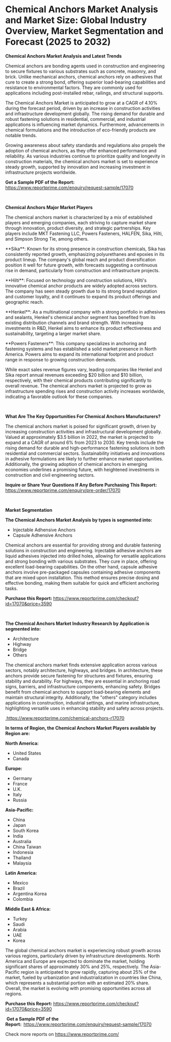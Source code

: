 <p><h1>Chemical Anchors Market Analysis and Market Size: Global Industry Overview, Market Segmentation and Forecast (2025 to 2032)</h1></p><p><strong>Chemical Anchors Market Analysis and Latest Trends</strong></p>
<p><p>Chemical anchors are bonding agents used in construction and engineering to secure fixtures to various substrates such as concrete, masonry, and brick. Unlike mechanical anchors, chemical anchors rely on adhesives that cure to create a strong bond, offering superior load-bearing capabilities and resistance to environmental factors. They are commonly used for applications including post-installed rebar, railings, and structural supports.</p><p>The Chemical Anchors Market is anticipated to grow at a CAGR of 4.10% during the forecast period, driven by an increase in construction activities and infrastructure development globally. The rising demand for durable and robust fastening solutions in residential, commercial, and industrial applications is influencing market dynamics. Furthermore, advancements in chemical formulations and the introduction of eco-friendly products are notable trends. </p><p>Growing awareness about safety standards and regulations also propels the adoption of chemical anchors, as they offer enhanced performance and reliability. As various industries continue to prioritize quality and longevity in construction materials, the chemical anchors market is set to experience steady growth, supported by innovation and increasing investment in infrastructure projects worldwide.</p></p>
<p><strong>Get a Sample PDF of the Report:&nbsp;</strong> <a href="https://www.reportprime.com/enquiry/request-sample/17070?utm_campaign=2393&utm_medium=2&utm_source=Github&utm_content=ia&utm_term=18032025&utm_id=chemical-anchors">https://www.reportprime.com/enquiry/request-sample/17070</a></p>
<p>&nbsp;</p>
<p><strong>Chemical Anchors Major Market Players</strong></p>
<p><p>The chemical anchors market is characterized by a mix of established players and emerging companies, each striving to capture market share through innovation, product diversity, and strategic partnerships. Key players include MKT Fastening LLC, Powers Fasteners, HALFEN, Sika, Hilti, and Simpson Strong Tie, among others.</p><p>**Sika**: Known for its strong presence in construction chemicals, Sika has consistently reported growth, emphasizing polyurethanes and epoxies in its product lineup. The company's global reach and product diversification position it well for future growth, with forecasts suggesting a continuous rise in demand, particularly from construction and infrastructure projects. </p><p>**Hilti**: Focused on technology and construction solutions, Hilti's innovative chemical anchor products are widely adopted across sectors. The company has seen steady growth due to its strong brand reputation and customer loyalty, and it continues to expand its product offerings and geographic reach. </p><p>**Henkel**: As a multinational company with a strong portfolio in adhesives and sealants, Henkel's chemical anchor segment has benefited from its existing distribution channels and brand strength. With increasing investments in R&D, Henkel aims to enhance its product effectiveness and sustainability, targeting a larger market share.</p><p>**Powers Fasteners**: This company specializes in anchoring and fastening systems and has established a solid market presence in North America. Powers aims to expand its international footprint and product range in response to growing construction demands.</p><p>While exact sales revenue figures vary, leading companies like Henkel and Sika report annual revenues exceeding $20 billion and $10 billion, respectively, with their chemical products contributing significantly to overall revenue. The chemical anchors market is projected to grow as infrastructure spending rises and construction activity increases worldwide, indicating a favorable outlook for these companies.</p></p>
<p>&nbsp;</p>
<p><strong>What Are The Key Opportunities For Chemical Anchors Manufacturers?</strong></p>
<p><p>The chemical anchors market is poised for significant growth, driven by increasing construction activities and infrastructural development globally. Valued at approximately $3.5 billion in 2022, the market is projected to expand at a CAGR of around 6% from 2023 to 2030. Key trends include the rising demand for durable and high-performance fastening solutions in both residential and commercial sectors. Sustainability initiatives and innovations in adhesive formulations are likely to further enhance market opportunities. Additionally, the growing adoption of chemical anchors in emerging economies underlines a promising future, with heightened investments in construction and civil engineering sectors.</p></p>
<p><strong>Inquire or Share Your Questions If Any Before Purchasing This Report:</strong> <a href="https://www.reportprime.com/enquiry/pre-order/17070?utm_campaign=2393&utm_medium=2&utm_source=Github&utm_content=ia&utm_term=18032025&utm_id=chemical-anchors">https://www.reportprime.com/enquiry/pre-order/17070</a></p>
<p>&nbsp;</p>
<p><strong>Market Segmentation</strong></p>
<p><strong>The Chemical Anchors Market Analysis by types is segmented into:</strong></p>
<p><ul><li>Injectable Adhensive Anchors</li><li>Capsule Adhensive Anchors</li></ul></p>
<p><p>Chemical anchors are essential for providing strong and durable fastening solutions in construction and engineering. Injectable adhesive anchors are liquid adhesives injected into drilled holes, allowing for versatile applications and strong bonding with various substrates. They cure in place, offering excellent load-bearing capabilities. On the other hand, capsule adhesive anchors involve pre-packaged capsules containing adhesive components that are mixed upon installation. This method ensures precise dosing and effective bonding, making them suitable for quick and efficient anchoring tasks.</p></p>
<p><strong>Purchase this Report:&nbsp;</strong><a href="https://www.reportprime.com/checkout?id=17070&price=3590&utm_campaign=2393&utm_medium=2&utm_source=Github&utm_content=ia&utm_term=18032025&utm_id=chemical-anchors">https://www.reportprime.com/checkout?id=17070&price=3590</a></p>
<p>&nbsp;</p>
<p><strong>The Chemical Anchors Market Industry Research by Application is segmented into:</strong></p>
<p><ul><li>Architecture</li><li>Highway</li><li>Bridge</li><li>Others</li></ul></p>
<p><p>The chemical anchors market finds extensive application across various sectors, notably architecture, highways, and bridges. In architecture, these anchors provide secure fastening for structures and fixtures, ensuring stability and durability. For highways, they are essential in anchoring road signs, barriers, and infrastructure components, enhancing safety. Bridges benefit from chemical anchors to support load-bearing elements and maintain structural integrity. Additionally, the "others" category includes applications in construction, industrial settings, and marine infrastructure, highlighting versatile uses in enhancing stability and safety across projects.</p></p>
<p><a href="https://www.reportprime.com/chemical-anchors-r17070?utm_campaign=2393&utm_medium=2&utm_source=Github&utm_content=ia&utm_term=18032025&utm_id=chemical-anchors">&nbsp;https://www.reportprime.com/chemical-anchors-r17070</a></p>
<p><strong>In terms of Region, the Chemical Anchors Market Players available by Region are:</strong></p>
<p>
    <p> <strong> North America: </strong>
        <ul>
            <li>United States</li>
            <li>Canada</li>
        </ul>
        </p> 
    <p> <strong> Europe: </strong>
        <ul>
            <li>Germany</li>
            <li>France</li>
            <li>U.K.</li>
            <li>Italy</li>
            <li>Russia</li>
        </ul>
        </p> 
    <p> <strong> Asia-Pacific: </strong>
        <ul>
            <li>China</li>
            <li>Japan</li>
            <li>South Korea</li>
            <li>India</li>
            <li>Australia</li>
            <li>China Taiwan</li>
            <li>Indonesia</li>
            <li>Thailand</li>
            <li>Malaysia</li>
        </ul>
        </p> 
    <p> <strong> Latin America: </strong>
        <ul>
            <li>Mexico</li>
            <li>Brazil</li>
            <li>Argentina Korea</li>
            <li>Colombia</li>
        </ul>
        </p> 
    <p> <strong> Middle East & Africa: </strong>
        <ul>
            <li>Turkey</li>
            <li>Saudi</li>
            <li>Arabia</li>
            <li>UAE</li>
            <li>Korea</li>
        </ul>
    </p>
    </p>
<p><p>The global chemical anchors market is experiencing robust growth across various regions, particularly driven by infrastructure developments. North America and Europe are expected to dominate the market, holding significant shares of approximately 30% and 25%, respectively. The Asia-Pacific region is anticipated to grow rapidly, capturing about 25% of the market, fueled by urbanization and industrialization in countries like China, which represents a substantial portion with an estimated 20% share. Overall, the market is evolving with promising opportunities across all regions.</p></p>
<p><strong>Purchase this Report: </strong><a href="https://www.reportprime.com/checkout?id=17070&price=3590&utm_campaign=2393&utm_medium=2&utm_source=Github&utm_content=ia&utm_term=18032025&utm_id=chemical-anchors">https://www.reportprime.com/checkout?id=17070&price=3590</a></p>
<p>&nbsp;<strong>Get a Sample PDF of the Report:&nbsp;&nbsp;</strong><a href="https://www.reportprime.com/enquiry/request-sample/17070?utm_campaign=2393&utm_medium=2&utm_source=Github&utm_content=ia&utm_term=18032025&utm_id=chemical-anchors">https://www.reportprime.com/enquiry/request-sample/17070</a></p>
<p><strong></strong></p>
<p>Check more reports on <a href="https://www.reportprime.com/?utm_campaign=2393&utm_medium=2&utm_source=Github&utm_content=ia&utm_term=18032025&utm_id=chemical-anchors">https://www.reportprime.com/</a></p>